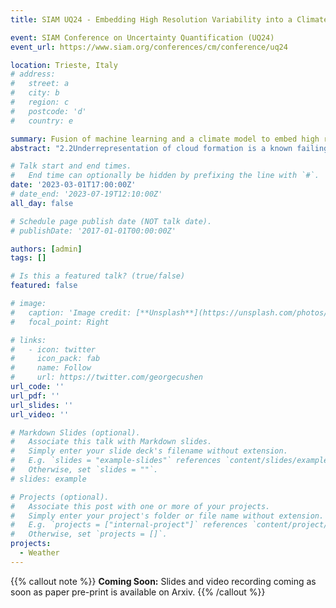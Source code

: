 ```yaml
---
title: SIAM UQ24 - Embedding High Resolution Variability into a Climate Simulation

event: SIAM Conference on Uncertainty Quantification (UQ24)
event_url: https://www.siam.org/conferences/cm/conference/uq24

location: Trieste, Italy
# address:
#   street: a
#   city: b
#   region: c
#   postcode: 'd'
#   country: e

summary: Fusion of machine learning and a climate model to embed high resolution variability into a coarse resolution climate simulation.
abstract: "2.2Underrepresentation of cloud formation is a known failing in current Climate simulations. This is due to the coarse grid resolution which is required due to the computational constraint of integrating over long time scales but does not permit the underlying cloud generating physical processes. This work employs a multi-output Gaussian Process (MOGP) trained on high resolution Unified Model (UM) runs and predicts the variability of temperature and specific humidity fields. A proof of concept study has been carried out where a trained MOGP model is coupled in-situ with a simplified Atmospheric General Circulation Model (AGCM) named SPEEDY. The temperature and specific humidity profiles of the SPEEDY model outputs are perturbed at each timestep according to the predicted high resolution informed variability. 10-year forecasts are generated for both default SPEEDY and fused SPEEDY models and output fields compared ensuring fused predictions remain representative of Earth's atmosphere. Some changes in the precipitation, outgoing longwave and shortwave radiation patterns are observed indicating modelling improvements in the complex region surrounding India and the Indian sea."

# Talk start and end times.
#   End time can optionally be hidden by prefixing the line with `#`.
date: '2023-03-01T17:00:00Z'
# date_end: '2023-07-19T12:10:00Z'
all_day: false

# Schedule page publish date (NOT talk date).
# publishDate: '2017-01-01T00:00:00Z'

authors: [admin]
tags: []

# Is this a featured talk? (true/false)
featured: false

# image:
#   caption: 'Image credit: [**Unsplash**](https://unsplash.com/photos/bzdhc5b3Bxs)'
#   focal_point: Right

# links:
#   - icon: twitter
#     icon_pack: fab
#     name: Follow
#     url: https://twitter.com/georgecushen
url_code: ''
url_pdf: ''
url_slides: ''
url_video: ''

# Markdown Slides (optional).
#   Associate this talk with Markdown slides.
#   Simply enter your slide deck's filename without extension.
#   E.g. `slides = "example-slides"` references `content/slides/example-slides.md`.
#   Otherwise, set `slides = ""`.
# slides: example

# Projects (optional).
#   Associate this post with one or more of your projects.
#   Simply enter your project's folder or file name without extension.
#   E.g. `projects = ["internal-project"]` references `content/project/deep-learning/index.md`.
#   Otherwise, set `projects = []`.
projects:
  - Weather
---
```


{{% callout note %}}
**Coming Soon:** Slides and video recording coming as soon as paper pre-print is available on Arxiv.
{{% /callout %}}

<!-- Slides can be added in a few ways:

- **Create** slides using Wowchemy's [_Slides_](https://wowchemy.com/docs/managing-content/#create-slides) feature and link using `slides` parameter in the front matter of the talk file
- **Upload** an existing slide deck to `static/` and link using `url_slides` parameter in the front matter of the talk file
- **Embed** your slides (e.g. Google Slides) or presentation video on this page using [shortcodes](https://wowchemy.com/docs/writing-markdown-latex/).

Further event details, including [page elements](https://wowchemy.com/docs/writing-markdown-latex/) such as image galleries, can be added to the body of this page. -->